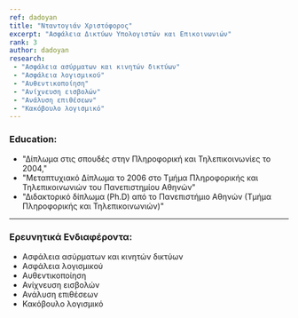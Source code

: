 ```yaml
---
ref: dadoyan
title: "Νταντογιάν Χριστόφορος"
excerpt: "Ασφάλεια Δικτύων Υπολογιστών και Επικοινωνιών"
rank: 3
author: dadoyan
research:
 - "Ασφάλεια ασύρματων και κινητών δικτύων"
 - "Ασφάλεια λογισμικού"
 - "Αυθεντικοποίηση"
 - "Ανίχνευση εισβολών"
 - "Ανάλυση επιθέσεων"
 - "Κακόβουλο λογισμικό"
---
```


### Education:
  - "Δίπλωμα  στις σπουδές στην Πληροφορική και Τηλεπικοινωνίες το 2004,"
  - "Μεταπτυχιακό Δίπλωμα το 2006 στο Τμήμα Πληροφορικής και Τηλεπικοινωνιών του Πανεπιστημίου Αθηνών"
  - "Διδακτορικό δίπλωμα (Ph.D) από το Πανεπιστήμιο Αθηνών (Τμήμα Πληροφορικής και Τηλεπικοινωνιών)"
---  
### Ερευνητικά Ενδιαφέροντα:
 - Ασφάλεια ασύρματων και κινητών δικτύων
 - Ασφάλεια λογισμικού
 - Αυθεντικοποίηση
 - Ανίχνευση εισβολών
 - Ανάλυση επιθέσεων
 - Κακόβουλο λογισμικό
